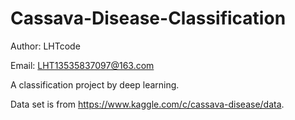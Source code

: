 # Cassava-Disease-Classification

Author: LHTcode

Email: LHT13535837097@163.com

A classification project by deep learning.

Data set is from https://www.kaggle.com/c/cassava-disease/data.
